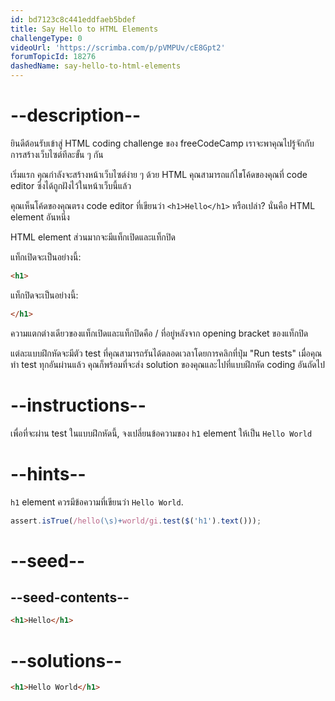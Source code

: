 ```yaml
---
id: bd7123c8c441eddfaeb5bdef
title: Say Hello to HTML Elements
challengeType: 0
videoUrl: 'https://scrimba.com/p/pVMPUv/cE8Gpt2'
forumTopicId: 18276
dashedName: say-hello-to-html-elements
---
```


# --description--

ยินดีต้อนรับเข้าสู่ HTML coding challenge ของ freeCodeCamp
เราจะพาคุณไปรู้จักกับการสร้างเว็บไซต์ทีละขั้น ๆ กัน

เริ่มแรก คุณกำลังจะสร้างหน้าเว็บไซต์ง่าย ๆ ด้วย HTML
คุณสามารถแก้ไขโค้ดของคุณที่ code editor ซึ่งได้ถูกฝังไว้ในหน้าเว็บนี้แล้ว

คุณเห็นโค้ดของคุณตรง code editor ที่เขียนว่า `<h1>Hello</h1>` หรือเปล่า? นั่นคือ HTML element อันหนึ่ง

HTML element ส่วนมากจะมีแท็กเปิดและแท็กปิด

แท็กเปิดจะเป็นอย่างนี้:

```html
<h1>
```

แท็กปิดจะเป็นอย่างนี้:

```html
</h1>
```

ความแตกต่างเดียวของแท็กเปิดและแท็กปิดคือ / ที่อยู่หลังจาก opening bracket ของแท็กปิด

แต่ละแบบฝึกหัดจะมีตัว test ที่คุณสามารถรันได้ตลอดเวลาโดยการคลิกที่ปุ่ม "Run tests" 
เมื่อคุณทำ test ทุกอันผ่านแล้ว คุณก็พร้อมที่จะส่ง solution ของคุณและไปที่แบบฝึกหัด coding อันถัดไป

# --instructions--

เพื่อที่จะผ่าน test ในแบบฝึกหัดนี้, จงเปลี่ยนข้อความของ `h1` element ให้เป็น `Hello World`

# --hints--

`h1` element ควรมีข้อความที่เขียนว่า `Hello World`.

```js
assert.isTrue(/hello(\s)+world/gi.test($('h1').text()));
```

# --seed--

## --seed-contents--

```html
<h1>Hello</h1>
```

# --solutions--

```html
<h1>Hello World</h1>
```
